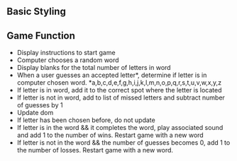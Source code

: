 ## Basic Styling


## Game Function
* Display instructions to start game
* Computer chooses a random word
* Display blanks for the total number of letters in word
* When a user guesses an accepted letter*, determine if letter is in computer chosen word.
    *a,b,c,d,e,f,g,h,i,j,k,l,m,n,o,p,q,r,s,t,u,v,w,x,y,z
* If letter is in word, add it to the correct spot where the letter is located
* If letter is not in word, add to list of missed letters and subtract number of guesses by 1
* Update dom
* If letter has been chosen before, do not update
* If letter is in the word && it completes the word, play associated sound and add 1 to the number of wins. Restart game with a new word
* If letter is not in the word && the number of guesses becomes 0, add 1 to the number of losses.  Restart game with a new word.